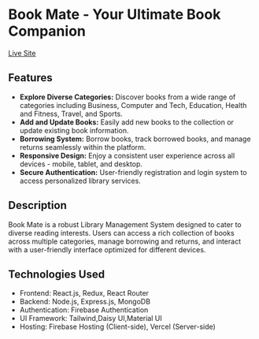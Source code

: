 # Book Mate - Your Ultimate Book Companion

[Live Site](https://book-mate-2024.web.app/)

## Features
- **Explore Diverse Categories:** Discover books from a wide range of categories including Business, Computer and Tech, Education, Health and Fitness, Travel, and Sports.
- **Add and Update Books:** Easily add new books to the collection or update existing book information.
- **Borrowing System:** Borrow books, track borrowed books, and manage returns seamlessly within the platform.
- **Responsive Design:** Enjoy a consistent user experience across all devices - mobile, tablet, and desktop.
- **Secure Authentication:** User-friendly registration and login system to access personalized library services.

## Description
Book Mate is a robust Library Management System designed to cater to diverse reading interests. Users can access a rich collection of books across multiple categories, manage borrowing and returns, and interact with a user-friendly interface optimized for different devices.

## Technologies Used
- Frontend: React.js, Redux, React Router
- Backend: Node.js, Express.js, MongoDB
- Authentication: Firebase Authentication
- UI Framework: Tailwind,Daisy UI,Material UI
- Hosting: Firebase Hosting (Client-side), Vercel (Server-side)

